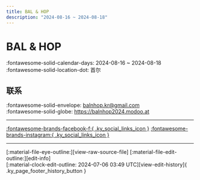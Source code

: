```yaml
---
title: BAL & HOP
description: "2024-08-16 ~ 2024-08-18"
---
```


# BAL & HOP 

:fontawesome-solid-calendar-days: 2024-08-16 ~ 2024-08-18  
:fontawesome-solid-location-dot: 首尔  

## 联系

:fontawesome-solid-envelope: <balnhop.kr@gmail.com>  
:fontawesome-solid-globe: <https://balnhop2024.modoo.at>  

---

 [:fontawesome-brands-facebook-f:{ .ky_social_links_icon }](https://www.facebook.com/balnhop.kr) [:fontawesome-brands-instagram:{ .ky_social_links_icon }](https://instagram.com/balnhop.kr)

---

<div class="ky_page_footer" markdown>
<div class="ky_page_footer_trailing" markdown="span">
[:material-file-eye-outline:][view-raw-source-file]
[:material-file-edit-outline:][edit-info]
</div>
<div class="ky_page_footer_leading" markdown="span">
[:material-clock-edit-outline: 2024-07-06 03:49 UTC][view-edit-history]{ .ky_page_footer_history_button }
</div>
</div>

[view-raw-source-file]: https://github.com/swingdance/events/blob/main/2024/ko_KR/bal-hop-2024.json "查看原始源文件"
[edit-info]: https://github.com/swingdance/events/issues/new?assignees=&labels=update+event&projects=&template=03-update_entity.yml&title=%5B2024%2Fko_KR%5D%20Update%20Event%3A%20BAL%20%26%20HOP&region=ko_KR&year=2024&id=bal-hop-2024&name=BAL%20%26%20HOP&org_id= "编辑信息"

[view-edit-history]: https://github.com/swingdance/events/commits/main/2024/ko_KR/bal-hop-2024.json "查看编辑历史"
